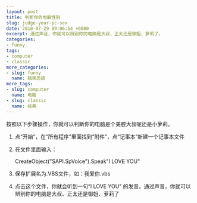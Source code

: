 ```yaml
---
layout: post
title: 判断你的电脑性别
slug: judge-your-pc-sex
date: 2010-07-29 09:06:54 +0800
excerpt: 通过声音，你就可以辨别你的电脑是大叔、正太还是御姐、萝莉了。
categories:
- funny
tags:
- computer
- classic
more_categories:
- slug: funny
  name: 搞笑恶搞
more_tags:
- slug: computer
  name: 电脑
- slug: classic
  name: 经典
---
```


按照以下步骤操作，你就可以判断你的电脑是个美腔大叔呢还是小萝莉。

1. 点“开始”，在“所有程序”里面找到“附件”，点“记事本”新建一个记事本文件

2. 在文件里面输入：

	CreateObject("SAPI.SpVoice").Speak"I LOVE YOU"

3. 保存扩展名为.VBS文件，如：我爱你.vbs

4. 点击这个文件，你就会听到一句“I LOVE YOU" 的发音。通过声音，你就可以辨别你的电脑是大叔、正太还是御姐、萝莉了


